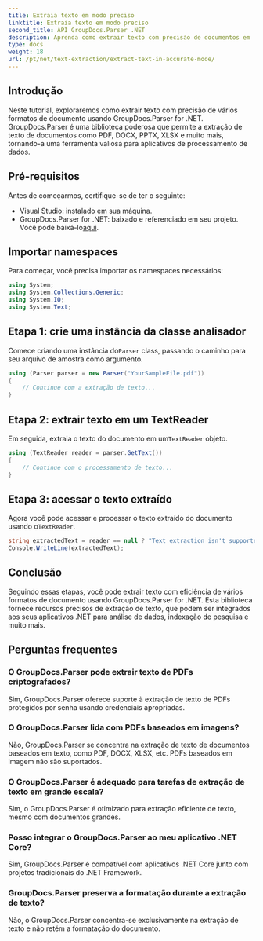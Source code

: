 ```yaml
---
title: Extraia texto em modo preciso
linktitle: Extraia texto em modo preciso
second_title: API GroupDocs.Parser .NET
description: Aprenda como extrair texto com precisão de documentos em .NET usando GroupDocs.Parser para processamento de dados contínuo.
type: docs
weight: 18
url: /pt/net/text-extraction/extract-text-in-accurate-mode/
---
```

## Introdução
Neste tutorial, exploraremos como extrair texto com precisão de vários formatos de documento usando GroupDocs.Parser for .NET. GroupDocs.Parser é uma biblioteca poderosa que permite a extração de texto de documentos como PDF, DOCX, PPTX, XLSX e muito mais, tornando-a uma ferramenta valiosa para aplicativos de processamento de dados.
## Pré-requisitos
Antes de começarmos, certifique-se de ter o seguinte:
- Visual Studio: instalado em sua máquina.
-  GroupDocs.Parser for .NET: baixado e referenciado em seu projeto. Você pode baixá-lo[aqui](https://releases.groupdocs.com/parser/net/).

## Importar namespaces
Para começar, você precisa importar os namespaces necessários:
```csharp
using System;
using System.Collections.Generic;
using System.IO;
using System.Text;
```
## Etapa 1: crie uma instância da classe analisador
 Comece criando uma instância do`Parser` class, passando o caminho para seu arquivo de amostra como argumento.
```csharp
using (Parser parser = new Parser("YourSampleFile.pdf"))
{
    // Continue com a extração de texto...
}
```
## Etapa 2: extrair texto em um TextReader
 Em seguida, extraia o texto do documento em um`TextReader` objeto.
```csharp
using (TextReader reader = parser.GetText())
{
    // Continue com o processamento de texto...
}
```
## Etapa 3: acessar o texto extraído
 Agora você pode acessar e processar o texto extraído do documento usando o`TextReader`.
```csharp
string extractedText = reader == null ? "Text extraction isn't supported" : reader.ReadToEnd();
Console.WriteLine(extractedText);
```

## Conclusão
Seguindo essas etapas, você pode extrair texto com eficiência de vários formatos de documento usando GroupDocs.Parser for .NET. Esta biblioteca fornece recursos precisos de extração de texto, que podem ser integrados aos seus aplicativos .NET para análise de dados, indexação de pesquisa e muito mais.

## Perguntas frequentes
### O GroupDocs.Parser pode extrair texto de PDFs criptografados?
Sim, GroupDocs.Parser oferece suporte à extração de texto de PDFs protegidos por senha usando credenciais apropriadas.
### O GroupDocs.Parser lida com PDFs baseados em imagens?
Não, GroupDocs.Parser se concentra na extração de texto de documentos baseados em texto, como PDF, DOCX, XLSX, etc. PDFs baseados em imagem não são suportados.
### O GroupDocs.Parser é adequado para tarefas de extração de texto em grande escala?
Sim, o GroupDocs.Parser é otimizado para extração eficiente de texto, mesmo com documentos grandes.
### Posso integrar o GroupDocs.Parser ao meu aplicativo .NET Core?
Sim, GroupDocs.Parser é compatível com aplicativos .NET Core junto com projetos tradicionais do .NET Framework.
### GroupDocs.Parser preserva a formatação durante a extração de texto?
Não, o GroupDocs.Parser concentra-se exclusivamente na extração de texto e não retém a formatação do documento.